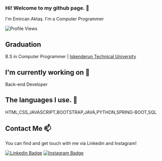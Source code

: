 ### Hi! Welcome to my github page. 👋

I'm Emircan Aktaş. I'm a Computer Programmer

![Profile Views](https://komarev.com/ghpvc/?username=EmircanAktas26)

## Graduation

B.S in Computer Programmer | [Iskenderun Technical University](https://iste.edu.tr/)

## I'm currently working on 🔭

Back-end Developer

## The languages ​​I use. 💬

HTML,CSS,JAVASCRIPT,BOOTSTRAP,JAVA,PYTHON,SPRING-BOOT,SQL

## Contact Me 📫

You can find and get touch with me via Linkedin and Instagram!

[![Linkedin Badge](https://img.shields.io/badge/EmircanAktas26-follow%20on%20linkedin-blue?style=for-the-badge&logo=linkedin)](https://www.linkedin.com/in/aktsemrcn/)
[![Instagram Badge](https://img.shields.io/badge/EmircanAktas26-follow%20on%20instagram-blue?style=for-the-badge&logo=instagram)](https://instagram.com/aktsemrcn/)
